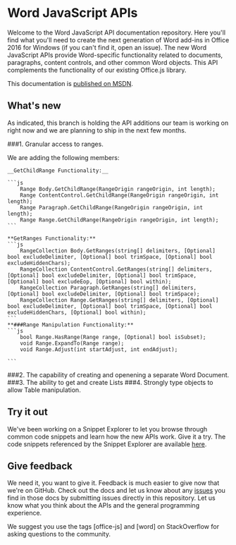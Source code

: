 # Word JavaScript APIs

Welcome to the Word JavaScript API documentation repository. Here you'll find what you'll need to create the next generation of Word add-ins in Office 2016 for Windows (if you can't find it, open an issue). The new Word JavaScript APIs provide Word-specific functionality related to documents, paragraphs, content controls, and other common Word objects. This API complements the functionality of our existing Office.js library. 

This documentation is [published on MSDN](https://msdn.microsoft.com/EN-US/library/office/mt616496.aspx). 

## What's new
As indicated, this branch is holding the  API additions our team is working on right now and we are planning to ship in the next few months.

###1. Granular access to ranges. 

We are adding the following members:

	__GetChildRange Functionality:__

	```js
		Range Body.GetChildRange(RangeOrigin rangeOrigin, int length);
		Range ContentControl.GetChildRange(RangeOrigin rangeOrigin, int length);
		Range Paragraph.GetChildRange(RangeOrigin rangeOrigin, int length);
		Range Range.GetChildRange(RangeOrigin rangeOrigin, int length);
	```

	**GetRanges Functionality:**
	```js
		RangeCollection Body.GetRanges(string[] delimiters, [Optional] bool excludeDelimiter, [Optional] bool trimSpace, [Optional] bool excludeHiddenChars);
		RangeCollection ContentControl.GetRanges(string[] delimiters, [Optional] bool excludeDelimiter, [Optional] bool trimSpace, [Optional] bool excludeEop, [Optional] bool within);
		RangeCollection Paragraph.GetRanges(string[] delimiters, [Optional] bool excludeDelimiter, [Optional] bool trimSpace);
		RangeCollection Range.GetRanges(string[] delimiters, [Optional] bool excludeDelimiter, [Optional] bool trimSpace, [Optional] bool excludeHiddenChars, [Optional] bool within);
	```
	**###Range Manipulation Functionality:**
	```js
		bool Range.HasRange(Range range, [Optional] bool isSubset);
		void Range.ExpandTo(Range range);
		void Range.Adjust(int startAdjust, int endAdjust);

	```

###2. The capability of creating and openening a separate Word Document.
###3. The ability to get and create Lists 
###4. Strongly type objects to allow Table manipulation.

## Try it out

We've been working on a Snippet Explorer to let you browse through common code snippets and learn how the new APIs work. Give it a try. The code snippets referenced by the Snippet Explorer are available [here](https://officesnippetexplorer.azurewebsites.net/#/snippets/word). 

## Give feedback

We need it, you want to give it. Feedback is much easier to give now that we're on GitHub. Check out the docs and let us know about any [issues](https://github.com/OfficeDev/office-js-docs/issues) you find in those docs by submitting issues directly in this repository. Let us know what you think about the APIs and the general programming experience. 

We suggest you use the tags [office-js] and [word] on StackOverflow for asking questions to the community.
